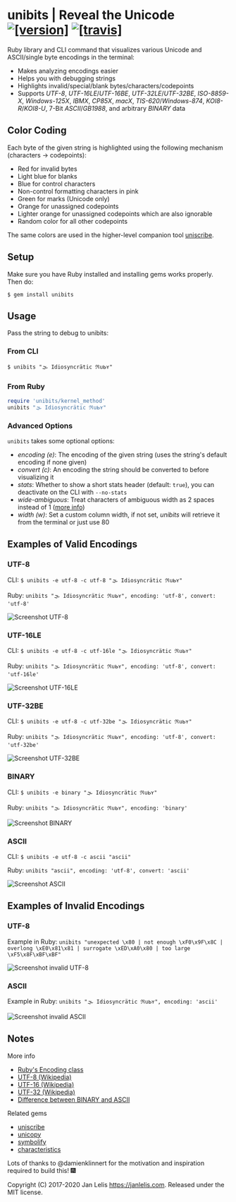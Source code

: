# unibits | Reveal the Unicode [![[version]](https://badge.fury.io/rb/unibits.svg)](https://badge.fury.io/rb/unibits)  [![[travis]](https://travis-ci.org/janlelis/unibits.svg)](https://travis-ci.org/janlelis/unibits)

Ruby library and CLI command that visualizes various Unicode and ASCII/single byte encodings in the terminal:

- Makes analyzing encodings easier
- Helps you with debugging strings
- Highlights invalid/special/blank bytes/characters/codepoints
- Supports *UTF-8*, *UTF-16LE*/*UTF-16BE*, *UTF-32LE*/*UTF-32BE*, *ISO-8859-X*, *Windows-125X*, *IBMX*, *CP85X*, *macX*, *TIS-620*/*Windows-874*, *KOI8-R*/*KOI8-U*, 7-Bit *ASCII*/*GB1988*, and arbitrary *BINARY* data

## Color Coding

Each byte of the given string is highlighted using the following mechanism (characters -> codepoints):

- Red for invalid bytes
- Light blue for blanks
- Blue for control characters
- Non-control formatting characters in pink
- Green for marks (Unicode only)
- Orange for unassigned codepoints
- Lighter orange for unassigned codepoints which are also ignorable
- Random color for all other codepoints

The same colors are used in the higher-level companion tool [uniscribe](https://github.com/janlelis/uniscribe).

## Setup

Make sure you have Ruby installed and installing gems works properly. Then do:

```
$ gem install unibits
```

## Usage

Pass the string to debug to unibits:

### From CLI

```
$ unibits "🌫 Idio﻿syncrätic ℜսᖯʏ"
```

### From Ruby

```ruby
require 'unibits/kernel_method'
unibits "🌫 Idio﻿syncrätic ℜսᖯʏ"
```

### Advanced Options

`unibits` takes some optional options:

- *encoding (e)*: The encoding of the given string (uses the string's default encoding if none given)
- *convert (c)*: An encoding the string should be converted to before visualizing it
- *stats*: Whether to show a short stats header (default: `true`), you can deactivate on the CLI with `--no-stats`
- *wide-ambiguous*: Treat characters of ambiguous width as 2 spaces instead of 1 ([more info](https://github.com/janlelis/unicode-display_width))
- *width (w)*: Set a custom column width, if not set, *unibits* will retrieve it from the terminal or just use 80

## Examples of Valid Encodings
### UTF-8

CLI: `$ unibits -e utf-8 -c utf-8 "🌫 Idio﻿syncrätic ℜսᖯʏ"`

Ruby: `unibits "🌫 Idio﻿syncrätic ℜսᖯʏ", encoding: 'utf-8', convert: 'utf-8'`

![Screenshot UTF-8](/screenshots/utf-8.png?raw=true "UTF-8")

### UTF-16LE

CLI: `$ unibits -e utf-8 -c utf-16le "🌫 Idio﻿syncrätic ℜսᖯʏ"`

Ruby: `unibits "🌫 Idio﻿syncrätic ℜսᖯʏ", encoding: 'utf-8', convert: 'utf-16le'`

![Screenshot UTF-16LE](/screenshots/utf-16le.png?raw=true "UTF-16LE")

### UTF-32BE

CLI: `$ unibits -e utf-8 -c utf-32be "🌫 Idio﻿syncrätic ℜսᖯʏ"`

Ruby: `unibits "🌫 Idio﻿syncrätic ℜսᖯʏ", encoding: 'utf-8', convert: 'utf-32be'`

![Screenshot UTF-32BE](/screenshots/utf-32be.png?raw=true "UTF-32BE")

### BINARY

CLI: `$ unibits -e binary "🌫 Idio﻿syncrätic ℜսᖯʏ"`

Ruby: `unibits "🌫 Idio﻿syncrätic ℜսᖯʏ", encoding: 'binary'`

![Screenshot BINARY](/screenshots/binary.png?raw=true "BINARY")

### ASCII

CLI: `$ unibits -e utf-8 -c ascii "ascii"`

Ruby: `unibits "ascii", encoding: 'utf-8', convert: 'ascii'`

![Screenshot ASCII](/screenshots/ascii.png?raw=true "ASCII")

## Examples of Invalid Encodings
### UTF-8

Example in Ruby: `unibits "unexpected \x80 | not enough \xF0\x9F\x8C | overlong \xE0\x81\x81 | surrogate \xED\xA0\x80 | too large \xF5\x8F\xBF\xBF"`

![Screenshot invalid UTF-8](/screenshots/utf-8.invalid.png?raw=true "Invalid UTF-8")

### ASCII

Example in Ruby: `unibits "🌫 Idio﻿syncrätic ℜսᖯʏ", encoding: 'ascii'`

![Screenshot invalid ASCII](/screenshots/ascii.invalid.png?raw=true "Invalid ASCII")

## Notes

More info

- [Ruby's Encoding class](https://ruby-doc.org/core/Encoding.html)
- [UTF-8 (Wikipedia)](https://en.wikipedia.org/wiki/UTF-8#Description)
- [UTF-16 (Wikipedia)](https://en.wikipedia.org/wiki/UTF-16#Description)
- [UTF-32 (Wikipedia)](https://en.wikipedia.org/wiki/UTF-32)
- [Difference between BINARY and ASCII](http://idiosyncratic-ruby.com/56-us-ascii-8bit.html)

Related gems

- [uniscribe](https://github.com/janlelis/uniscribe)
- [unicopy](https://github.com/janlelis/unicopy)
- [symbolify](https://github.com/janlelis/symbolify)
- [characteristics](https://github.com/janlelis/characteristics)

Lots of thanks to @damienklinnert for the motivation and inspiration required to build this! 🎆

Copyright (C) 2017-2020 Jan Lelis <https://janlelis.com>. Released under the MIT license.
